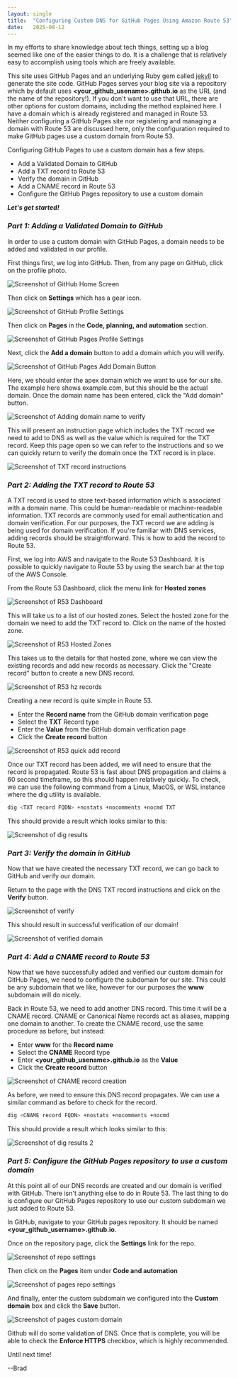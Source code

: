 ```yaml
---
layout: single
title:  "Configuring Custom DNS for GitHub Pages Using Amazon Route 53"
date:   2025-08-12
---
```


In my efforts to share knowledge about tech things, setting up a blog seemed like one of the easier things to do.  It is a challenge that is relatively easy to accomplish using tools which are freely available.
<!-- endexcerpt -->

This site uses GitHub Pages and an underlying Ruby gem called [jekyll](https://jekyllrb.com/) to generate the site code.  GitHub Pages serves your blog site via a repository which by default uses **<your_github_usename>.github.io** as the URL (and the name of the repository!).  If you don't want to use that URL, there are other options for custom domains, including the method explained here.  I have a domain which is already registered and managed in Route 53.  Neither configuring a GitHub Pages site nor registering and managing a domain with Route 53 are discussed here, only the configuration required to make GitHub pages use a custom domain from Route 53.

Configuring GitHub Pages to use a custom domain has a few steps.

* Add a Validated Domain to GitHub
* Add a TXT record to Route 53
* Verify the domain in GitHub
* Add a CNAME record in Route 53
* Configure the GitHub Pages repository to use a custom domain

***Let's get started!***

### *Part 1: Adding a Validated Domain to GitHub*

In order to use a custom domain with GitHub Pages, a domain needs to be added and validated in our profile.

First things first, we log into GitHub.  Then, from any page on GitHub, click on the profile photo.

![Screenshot of GitHub Home Screen](/assets/images/8-12-25/1_github_homescreen_profile.png)

Then click on **Settings** which has a gear icon.

![Screenshot of GitHub Profile Settings](/assets/images/8-12-25/2_github_profile_settings.png)

Then click on **Pages** in the **Code, planning, and automation** section.

![Screenshot of GitHub Pages Profile Settings](/assets/images/8-12-25/3_github_settings_pages.png)

Next, click the **Add a domain** button to add a domain which you will verify.

![Screenshot of GitHub Pages Add Domain Button](/assets/images/8-12-25/4_github_add_domain.png)

Here, we should enter the apex domain which we want to use for our site.  The example here shows example.com, but this should be the actual domain. Once the domain name has been entered, click the "Add domain" button.

![Screenshot of Adding domain name to verify](/assets/images/8-12-25/5_domain_add.png)

This will present an instruction page which includes the TXT record we need to add to DNS as well as the value which is required for the TXT record.  Keep this page open so we can refer to the instructions and so we can quickly return to verify the domain once the TXT record is in place.

![Screenshot of TXT record instructions](/assets/images/8-12-25/6_domain_verify.png)

### *Part 2: Adding the TXT record to Route 53*

A TXT record is used to store text-based information which is associated with a domain name.  This could be human-readable or machine-readable information.  TXT records are commonly used for email authentication and domain verification.  For our purposes, the TXT record we are adding is being used for domain verification.  If you're familiar with DNS services, adding records should be straightforward.  This is how to add the record to Route 53.

First, we log into AWS and navigate to the Route 53 Dashboard.  It is possible to quickly navigate to Route 53 by using the search bar at the top of the AWS Console.

From the Route 53 Dashboard, click the menu link for **Hosted zones**

![Screenshot of R53 Dashboard](/assets/images/8-12-25/7_route53_dashboard_hosted_zones.png)

This will take us to a list of our hosted zones.  Select the hosted zone for the domain we need to add the TXT record to.  Click on the name of the hosted zone.

![Screenshot of R53 Hosted Zones](/assets/images/8-12-25/8_hosted_zones_list.png)

This takes us to the details for that hosted zone, where we can view the existing records and add new records as necessary.  Click the "Create record" button to create a new DNS record.

![Screenshot of R53 hz records](/assets/images/8-12-25/9_route53_records.png)

Creating a new record is quite simple in Route 53.

* Enter the **Record name** from the GitHub domain verification page
* Select the **TXT** Record type
* Enter the **Value** from the GitHub domain verification page
* Click the **Create record** button

![Screenshot of R53 quick add record](/assets/images/8-12-25/10_route53_create_record.png)

Once our TXT record has been added, we will need to ensure that the record is propagated.  Route 53 is fast about DNS propagation and claims a 60 second timeframe, so this should happen relatively quickly.  To check, we can use the following command from a Linux, MacOS, or WSL instance where the dig utility is available.

```bash
dig <TXT record FQDN> +nostats +nocomments +nocmd TXT
```

This should provide a result which looks similar to this:

![Screenshot of dig results](/assets/images/8-12-25/11_dig_results.png)

### *Part 3: Verify the domain in GitHub*

Now that we have created the necessary TXT record, we can go back to GitHub and verify our domain.

Return to the page with the DNS TXT record instructions and click on the **Verify** button.

![Screenshot of verify](/assets/images/8-12-25/12_verify_button.png)

This should result in successful verification of our domain!

![Screenshot of verified domain](/assets/images/8-12-25/13_verified.png)

### *Part 4: Add a CNAME record to Route 53*

Now that we have successfully added and verified our custom domain for GitHub Pages, we need to configure the subdomain for our site.  This could be any subdomain that we like, however for our purposes the **www** subdomain will do nicely.

Back in Route 53, we need to add another DNS record.  This time it will be a CNAME record.  CNAME or Canonical Name records act as aliases, mapping one domain to another.  To create the CNAME record, use the same procedure as before, but instead:

* Enter **www** for the **Record name**
* Select the **CNAME** Record type
* Enter **<your_github_usename>.github.io** as the **Value**
* Click the **Create record** button

![Screenshot of CNAME record creation](/assets/images/8-12-25/14_cname_record.png)

As before, we need to ensure this DNS record propagates.  We can use a similar command as before to check for the record.

```bash
dig <CNAME record FQDN> +nostats +nocomments +nocmd
```

This should provide a result which looks similar to this:

![Screenshot of dig results 2](/assets/images/8-12-25/15_dig_results_2.png)

### *Part 5:  Configure the GitHub Pages repository to use a custom domain*

At this point all of our DNS records are created and our domain is verified with GitHub.  There isn't anything else to do in Route 53.  The last thing to do is configure our GitHub Pages repository to use our custom subdomain we just added to Route 53.

In GitHub, navigate to your GitHub pages repository.  It should be named **<your_github_username>.github.io**.

Once on the repository page, click the **Settings** link for the repo.

![Screenshot of repo settings](/assets/images/8-12-25/16_ghp_repo_settings.png)

Then click on the **Pages** item under **Code and automation**

![Screenshot of pages repo settings](/assets/images/8-12-25/17_repo_pages_menu.png)

And finally, enter the custom subdomain we configured into the **Custom domain** box and click the **Save** button.

![Screenshot of pages custom domain](/assets/images/8-12-25/18_pages_configuration.png)

Github will do some validation of DNS.  Once that is complete, you will be able to check the **Enforce HTTPS** checkbox, which is highly recommended.

Until next time!

--Brad
